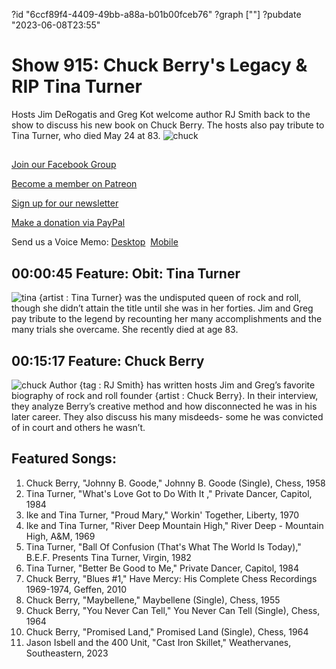 ?id "6ccf89f4-4409-49bb-a88a-b01b00fceb76"
?graph [""]
?pubdate "2023-06-08T23:55"
# Show 915: Chuck Berry's Legacy & RIP Tina Turner

Hosts Jim DeRogatis and Greg Kot welcome author RJ Smith back to the show to discuss his new book on Chuck Berry. The hosts also pay tribute to Tina Turner, who died May 24 at 83.
![chuck](https://static.soundopinions.org/images/2023/chuck-berry.webp)
##
[Join our Facebook Group](https://bit.ly/3sivr9T)

[Become a member on Patreon](https://bit.ly/3slWZvc)

[Sign up for our newsletter](https://bit.ly/3eEvRnG)

[Make a donation via PayPal](https://bit.ly/3dmt9lU)

Send us a Voice Memo: [Desktop](bit.ly/2RyD5Ah)  [Mobile](sayhi.chat/soundops)


## 00:00:45 Feature: Obit: Tina Turner
![tina](https://static.soundopinions.org/images/2023/tina-turner-private-dancer-us-cd-cover-art-1984-original.jpeg)
{artist : Tina Turner} was the undisputed queen of rock and roll, though she didn’t attain the title until she was in her forties. Jim and Greg pay tribute to the legend by recounting her many accomplishments and the many trials she overcame. She recently died at age 83.

## 00:15:17 Feature: Chuck Berry
![chuck](https://static.soundopinions.org/images/2023/chuck-berry.webp)
Author {tag : RJ Smith} has written hosts Jim and Greg’s favorite biography of rock and roll founder {artist : Chuck Berry}. In their interview, they analyze Berry’s creative method and how disconnected he was in his later career. They also discuss his many misdeeds- some he was convicted of in court and others he wasn’t. 



## Featured Songs:

1. Chuck Berry, "Johnny B. Goode," Johnny B. Goode (Single), Chess, 1958
2. Tina Turner, "What's Love Got to Do With It ," Private Dancer, Capitol, 1984
3. Ike and Tina Turner, "Proud Mary," Workin' Together, Liberty, 1970
4. Ike and Tina Turner, "River Deep Mountain High," River Deep - Mountain High, A&M, 1969
5. Tina Turner, "Ball Of Confusion (That's What The World Is Today)," B.E.F. Presents Tina Turner, Virgin, 1982
6. Tina Turner, "Better Be Good to Me," Private Dancer, Capitol, 1984
7. Chuck Berry, "Blues #1," Have Mercy: His Complete Chess Recordings 1969-1974, Geffen, 2010
8. Chuck Berry, "Maybellene," Maybellene (Single), Chess, 1955
9. Chuck Berry, "You Never Can Tell," You Never Can Tell (Single), Chess, 1964
10. Chuck Berry, "Promised Land," Promised Land (Single), Chess, 1964
11. Jason Isbell and the 400 Unit, "Cast Iron Skillet," Weathervanes, Southeastern, 2023